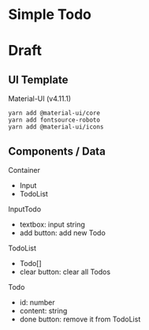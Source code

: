 
# Simple Todo

# Draft

## UI Template

Material-UI (v4.11.1)

```
yarn add @material-ui/core
yarn add fontsource-roboto
yarn add @material-ui/icons

```

## Components / Data

Container
- Input
- TodoList

InputTodo
- textbox: input string
- add button: add new Todo

TodoList
- Todo[]
- clear button: clear all Todos

Todo
- id: number
- content: string
- done button: remove it from TodoList



